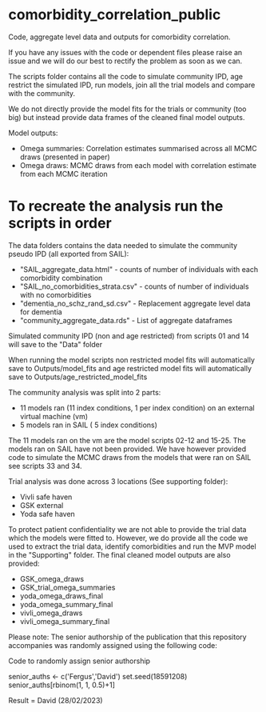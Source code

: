 # comorbidity_correlation_public
Code, aggregate level data and outputs for comorbidity correlation.

If you have any issues with the code or dependent files please raise an issue and 
we will do our best to rectify the problem as soon as we can. 

The scripts folder contains all the code to simulate community IPD, age restrict the simulated IPD,
run models, join all the trial models and compare with the community.

We do not directly provide the model fits for the trials or community (too big) but instead
provide data frames of the cleaned final model outputs. 

Model outputs:
- Omega summaries: Correlation estimates summarised across all MCMC draws (presented in paper)
- Omega draws: MCMC draws from each model with correlation estimate from each MCMC iteration


# To recreate the analysis run the scripts in order

The data folders contains the data needed to simulate the community pseudo IPD (all exported from SAIL):

- "SAIL_aggregate_data.html" - counts of number of individuals with each comorbidity combination   
- "SAIL_no_comorbidities_strata.csv" - counts of number of individuals with no comorbidities
- "dementia_no_schz_rand_sd.csv" - Replacement aggregate level data for dementia
- "community_aggregate_data.rds" - List of aggregate dataframes

Simulated community IPD (non and age restricted) from scripts 01 and 14 will save to the "Data" folder

When running the model scripts non restricted model fits will automatically save to Outputs/model_fits
and age restricted model fits will automatically save to Outputs/age_restricted_model_fits

The community analysis was split into 2 parts: 
- 11  models ran (11 index conditions, 1 per index condition) on an external virtual machine (vm)
- 5 models ran in SAIL ( 5 index conditions) 

The 11 models ran on the vm are the model scripts 02-12 and 15-25. 
The models ran on SAIL have not been provided. We have however provided
code to simulate the MCMC draws from the models that were ran on SAIL see scripts 33 and 34.


Trial analysis was done across 3 locations (See supporting folder):
- Vivli safe haven 
- GSK external
- Yoda safe haven 

To protect patient confidentiality we are not able to provide the trial data
which the models were fitted to. However, we do provide all the code we used to 
extract the trial data, identify comorbidities and run the MVP model in the "Supporting"
folder. The final cleaned model outputs are also provided: 

  - GSK_omega_draws
  - GSK_trial_omega_summaries
  - yoda_omega_draws_final
  - yoda_omega_summary_final
  - vivli_omega_draws
  - vivli_omega_summary_final



Please note: The senior authorship of the publication that this repository accompanies was randomly assigned using the following code:

Code to randomly assign senior authorship

senior_auths <- c('Fergus','David')
set.seed(18591208)
senior_auths[rbinom(1, 1, 0.5)+1]

Result = David (28/02/2023)
